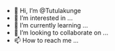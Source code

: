 - 👋 Hi, I’m @Tutulakunge
- 👀 I’m interested in ...
- 🌱 I’m currently learning ...
- 💞️ I’m looking to collaborate on ...
- 📫 How to reach me ...

<!---
Tutulakunge/Tutulakunge is a ✨ special ✨ repository because its `README.md` (this file) appears on your GitHub profile.
You can click the Preview link to take a look at your changes.
--->
